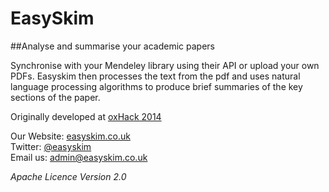 EasySkim
========

##Analyse and summarise your academic papers

Synchronise with your Mendeley library using their API or upload your own PDFs. Easyskim then processes the text from the pdf and uses natural language processing algorithms to produce brief summaries of the key sections of the paper. 

Originally developed at [oxHack 2014](http://oxhack.co.uk/)

Our Website: [easyskim.co.uk](http://easyskim.co.uk) 
<br> 
Twitter: [@easyskim](https://twitter.com/easyskim)
<br>
Email us: [admin@easyskim.co.uk](mailto:admin@easyskim.co.uk)

<i>Apache Licence Version 2.0</i>